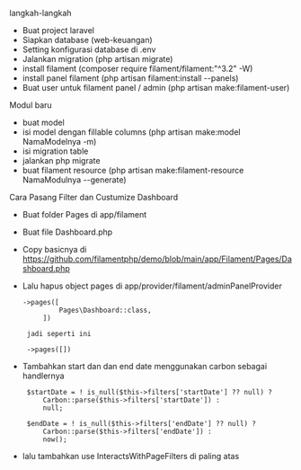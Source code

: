 langkah-langkah

- Buat project laravel
- Siapkan database (web-keuangan)
- Setting konfigurasi database di .env
- Jalankan migration (php artisan migrate)
- install filament (composer require filament/filament:"^3.2" -W)
- install panel filament (php artisan filament:install --panels)
- Buat user untuk filament panel / admin (php artisan make:filament-user)



Modul baru
- buat model
- isi model dengan fillable columns (php artisan make:model NamaModelnya -m)
- isi migration table
- jalankan php migrate
- buat filament resource (php artisan make:filament-resource NamaModulnya --generate)


 Cara Pasang Filter dan Custumize Dashboard
 - Buat folder Pages di app/filament
 - Buat file Dashboard.php
 - Copy basicnya di https://github.com/filamentphp/demo/blob/main/app/Filament/Pages/Dashboard.php
 - Lalu hapus object pages di app/provider/filament/adminPanelProvider

       ->pages([
                Pages\Dashboard::class,
            ])

        jadi seperti ini

        ->pages([])
        
 - Tambahkan start dan dan end date menggunakan carbon sebagai handlernya

        $startDate = ! is_null($this->filters['startDate'] ?? null) ?
            Carbon::parse($this->filters['startDate']) :
            null;

        $endDate = ! is_null($this->filters['endDate'] ?? null) ?
            Carbon::parse($this->filters['endDate']) :
            now();

 - lalu tambahkan use InteractsWithPageFilters di paling atas